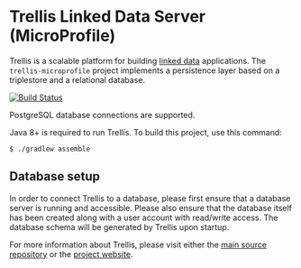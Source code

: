 # Trellis Linked Data Server (MicroProfile)

Trellis is a scalable platform for building [linked data](https://www.w3.org/TR/ldp/) applications.
The `trellis-microprofile` project implements a persistence layer based on a triplestore and a relational database.

[![Build Status](https://travis-ci.com/trellis-ldp/trellis-microprofile.svg?branch=master)](https://travis-ci.com/trellis-ldp/trellis-microprofile)

PostgreSQL database connections are supported.

Java 8+ is required to run Trellis. To build this project, use this command:

```
$ ./gradlew assemble
```

## Database setup

In order to connect Trellis to a database, please first ensure that a database server is running and accessible. Please also
ensure that the database itself has been created along with a user account with read/write access. The database schema will
be generated by Trellis upon startup.

For more information about Trellis, please visit either the
[main source repository](https://github.com/trellis-ldp/trellis) or the
[project website](https://www.trellisldp.org).

